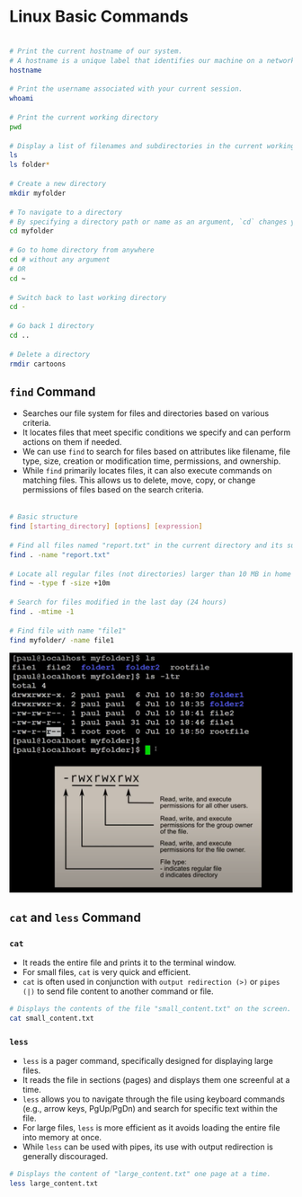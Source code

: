 # Linux Basic Commands

```sh

# Print the current hostname of our system.
# A hostname is a unique label that identifies our machine on a network.
hostname

# Print the username associated with your current session.
whoami

# Print the current working directory
pwd

# Display a list of filenames and subdirectories in the current working directory.
ls
ls folder*

# Create a new directory
mkdir myfolder

# To navigate to a directory
# By specifying a directory path or name as an argument, `cd` changes your current working directory to the specified one.
cd myfolder

# Go to home directory from anywhere
cd # without any argument
# OR
cd ~

# Switch back to last working directory
cd -

# Go back 1 directory
cd ..

# Delete a directory
rmdir cartoons

```

## `find` Command

- Searches our file system for files and directories based on various criteria.
- It locates files that meet specific conditions we specify and can perform actions on them if needed.
- We can use `find` to search for files based on attributes like filename, file type, size, creation or modification time, permissions, and ownership.
- While `find` primarily locates files, it can also execute commands on matching files. This allows us to delete, move, copy, or change permissions of files based on the search criteria.

```sh

# Basic structure
find [starting_directory] [options] [expression]

# Find all files named "report.txt" in the current directory and its subdirectories
find . -name "report.txt"

# Locate all regular files (not directories) larger than 10 MB in home directory
find ~ -type f -size +10m

# Search for files modified in the last day (24 hours)
find . -mtime -1

# Find file with name "file1"
find myfolder/ -name file1

```

![File Permission](../images/08-file-permission.png)

## `cat` and `less` Command

### `cat`

- It reads the entire file and prints it to the terminal window.
- For small files, `cat` is very quick and efficient.
- `cat` is often used in conjunction with `output redirection (>)` or `pipes (|)` to send file content to another command or file.

```sh
# Displays the contents of the file "small_content.txt" on the screen.
cat small_content.txt
```

### `less`

- `less` is a pager command, specifically designed for displaying large files.
- It reads the file in sections (pages) and displays them one screenful at a time.
- `less` allows you to navigate through the file using keyboard commands (e.g., arrow keys, PgUp/PgDn) and search for specific text within the file.
- For large files, `less` is more efficient as it avoids loading the entire file into memory at once.
- While `less` can be used with pipes, its use with output redirection is generally discouraged.

```sh
# Displays the content of "large_content.txt" one page at a time.
less large_content.txt
```
